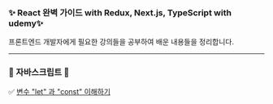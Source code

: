 ### ✨ React 완벽 가이드 with Redux, Next.js, TypeScript with udemy✨
프론트엔드 개발자에게 필요한 강의들을 공부하여 배운 내용들을 정리합니다.
<hr/>

### 📖 자바스크립트 📖
✅ <a href=''>변수 "let" 과 "const" 이해하기</a> <br/>